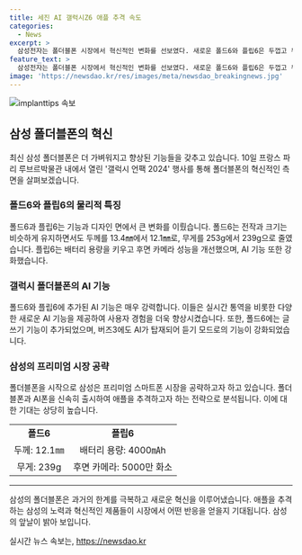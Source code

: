 ```yaml
---
title: 세진 AI 갤럭시Z6 애플 추격 속도
categories:
  - News
excerpt: >
  삼성전자는 폴더블폰 시장에서 혁신적인 변화를 선보였다. 새로운 폴드6와 플립6은 두껍고 무겁고 주름이 생기던 문제점을 개선했으며, AI 성능을 한층 강화했다. 이로써 삼성은 하드웨어 혁신과 소프트웨어 고도화를 통해 프리미엄 시장을 공략한다는 계획이다. 새로운 폴더블폰은 더 얇고 가벼워졌으며, AI 기능도 향상되었다. 삼성의 폴더블폰은 애플을 추격할 저력을 보여주며 프리미엄 시장에서의 경쟁력을 강화할 것으로 기대된다.
feature_text: >
  삼성전자는 폴더블폰 시장에서 혁신적인 변화를 선보였다. 새로운 폴드6와 플립6은 두껍고 무겁고 주름이 생기던 문제점을 개선했으며, AI 성능을 한층 강화했다. 이로써 삼성은 하드웨어 혁신과 소프트웨어 고도화를 통해 프리미엄 시장을 공략한다는 계획이다. 새로운 폴더블폰은 더 얇고 가벼워졌으며, AI 기능도 향상되었다. 삼성의 폴더블폰은 애플을 추격할 저력을 보여주며 프리미엄 시장에서의 경쟁력을 강화할 것으로 기대된다.
image: 'https://newsdao.kr/res/images/meta/newsdao_breakingnews.jpg'
---
```


<p><img src="https://newsdao.kr/res/images/meta/newsdao_breakingnews.jpg" alt="implanttips 속보" /></p>

<h2 data-ke-size="size26">삼성 폴더블폰의 혁신</h2>

<p data-ke-size="size16">최신 삼성 폴더블폰은 더 가벼워지고 향상된 기능들을 갖추고 있습니다. 10일 프랑스 파리 루브르박물관 내에서 열린 '갤럭시 언팩 2024' 행사를 통해 폴더블폰의 혁신적인 측면을 살펴보겠습니다.</p>

<h3>폴드6와 플립6의 물리적 특징</h3>

<p data-ke-size="size16">폴드6과 플립6는 기능과 디자인 면에서 큰 변화를 이뤘습니다. 폴드6는 전작과 크기는 비슷하게 유지하면서도 두께를 13.4㎜에서 12.1㎜로, 무게를 253g에서 239g으로 줄였습니다. 플립6는 배터리 용량을 키우고 후면 카메라 성능을 개선했으며, AI 기능 또한 강화했습니다.</p>

<h3>갤럭시 폴더블폰의 AI 기능</h3>

<p data-ke-size="size16">폴드6와 플립6에 추가된 AI 기능은 매우 강력합니다. 이들은 실시간 통역을 비롯한 다양한 새로운 AI 기능을 제공하여 사용자 경험을 더욱 향상시켰습니다. 또한, 폴드6에는 글쓰기 기능이 추가되었으며, 버즈3에도 AI가 탑재되어 듣기 모드로의 기능이 강화되었습니다.</p>

<h3>삼성의 프리미엄 시장 공략</h3>

<p data-ke-size="size16">폴더블폰을 시작으로 삼성은 프리미엄 스마트폰 시장을 공략하고자 하고 있습니다. 폴더블폰과 AI폰을 신속히 출시하여 애플을 추격하고자 하는 전략으로 분석됩니다. 이에 대한 기대는 상당히 높습니다.</p>

<table>
    <tr>
        <td style="text-align: center; height: 17px;"><b>폴드6</b></td>
        <td style="text-align: center; height: 17px;"><b>플립6</b></td>
    </tr>
    <tr>
        <td style="text-align: center; height: 17px;">두께: 12.1㎜</td>
        <td style="text-align: center; height: 17px;">배터리 용량: 4000㎃h</td>
    </tr>
    <tr>
        <td style="text-align: center; height: 17px;">무게: 239g</td>
        <td style="text-align: center; height: 17px;">후면 카메라: 5000만 화소</td>
    </tr>
</table>

<hr>

<p data-ke-size="size16">삼성의 폴더블폰은 과거의 한계를 극복하고 새로운 혁신을 이루어냈습니다. 애플을 추격하는 삼성의 노력과 혁신적인 제품들이 시장에서 어떤 반응을 얻을지 기대됩니다. 삼성의 앞날이 밝아 보입니다.</p>
실시간 뉴스 속보는, <a href="https://newsdao.kr" rel="dofollow">https://newsdao.kr</a>


